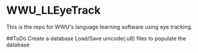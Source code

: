 # WWU_LLEyeTrack

This is the repo for WWU's language learning software using eye tracking.

##ToDo
Create a database
Load/Save unicode(.u8) files to populate the database